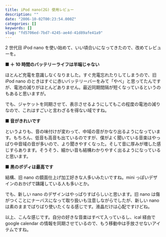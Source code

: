 ```yaml
---
title: iPod nano(2G) 使用レビュー
description: ""
date: "2006-10-02T00:23:54.000Z"
categories: []
keywords: []
slug: "fd5706ed-7bd7-4245-ae4d-41d89afe41a9"
---
```


2 世代目 iPod nano を使い始めて、いい頃合いになってきたので、改めてレビューを。

**■ ＋ 10 時間のバッテリーライフは半端じゃない**

ほとんど充電を意識しなくなりました。すぐ充電忘れたりしてしまうので、旧 iPod nano のときはすぐに赤いバッテリーバーをみて「やべ」と思ってたんですが、電池の減りがほとんどありません。最近同期間隔が短くなっているというのもあると思いますが。

でも、ジャケットを同期させて、表示させるようにしてもこの程度の電池の減りなので、これはすごいと言わざるを得ない域ですね。

**■ 音がきれいです**

というよりも、音の味付けが変わって、中域の音がかなり出るようになっています。もちろん、低音も高音も出ているのですが、僕がよく聞いている音楽はやっぱり中音域の音が多いので、より聞きやすくなった。そして音に厚みが増した感じすらあります。そうそう、細かい音も結構わかりやすく出るようになっていると思います。

**■ 黒のボディは最高です**

結構、旧 nano の鏡面仕上げ加工好きな人多いみたいですね。mini っぽいデザインのおかげで躊躇している人も多いとか。

でも、新しい nano のデザインはやっぱりすばらしいと思います。旧 nano は傷がつくことにナーバスになって取り扱いも注意しながらでしたが、新しい nano は素のままでばりばり使いたくなる感じです。液晶だけは心配ですけどね。

以上、こんな感じです。自分の好きな音楽はすべて入っているし、ical 経由で google calendar の情報を同期させているので、もう移動中は手放させないアイテムですね。
